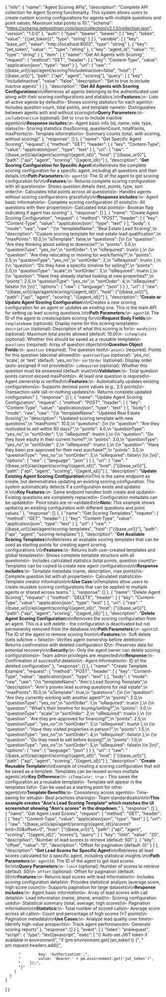 {
  "info": {
    "name": "Agent Scoring APIs",
    "description": "Complete API collection for Agent Scoring functionality. This system allows users to create custom scoring configurations for agents with multiple questions and point values. Maximum total points is 10.",
    "schema": "https://schema.getpostman.com/json/collection/v2.1.0/collection.json",
    "version": "1.0.0"
  },
  "auth": {
    "type": "bearer",
    "bearer": [
      {
        "key": "token",
        "value": "{{jwt_token}}",
        "type": "string"
      }
    ]
  },
  "variable": [
    {
      "key": "base_url",
      "value": "http://localhost:8002",
      "type": "string"
    },
    {
      "key": "jwt_token",
      "value": "",
      "type": "string"
    },
    {
      "key": "agent_id",
      "value": "1",
      "type": "string"
    }
  ],
  "item": [
    {
      "name": "Get All Agents with Scoring",
      "request": {
        "method": "GET",
        "header": [
          {
            "key": "Content-Type",
            "value": "application/json",
            "type": "text"
          }
        ],
        "url": {
          "raw": "{{base_url}}/api/agent/scoring?includeInactive=false",
          "host": ["{{base_url}}"],
          "path": ["api", "agent", "scoring"],
          "query": [
            {
              "key": "includeInactive",
              "value": "false",
              "description": "Set to true to include inactive agents"
            }
          ]
        },
        "description": "**Get All Agents with Scoring Configurations**\n\nRetrieves all agents belonging to the authenticated user along with their scoring configurations and statistics.\n\n**Features:**\n- Lists all active agents by default\n- Shows scoring statistics for each agent\n- Includes question count, total points, and template name\n- Distinguishes between agents with and without scoring\n\n**Query Parameters:**\n- `includeInactive` (optional): Set to `true` to include inactive agents\n\n**Response includes:**\n- Agent basic info (id, name, role, type, status)\n- Scoring statistics (hasScoring, questionCount, totalPoints, maxPoints)\n- Template information\n- Summary counts (total, with scoring, without scoring)"
      },
      "response": []
    },
    {
      "name": "Get Specific Agent Scoring",
      "request": {
        "method": "GET",
        "header": [
          {
            "key": "Content-Type",
            "value": "application/json",
            "type": "text"
          }
        ],
        "url": {
          "raw": "{{base_url}}/api/agent/scoring/{{agent_id}}",
          "host": ["{{base_url}}"],
          "path": ["api", "agent", "scoring", "{{agent_id}}"]
        },
        "description": "**Get Scoring Configuration for Specific Agent**\n\nRetrieves the complete scoring configuration for a specific agent, including all questions and their details.\n\n**Path Parameters:**\n- `agentId`: The ID of the agent to get scoring configuration for\n\n**Features:**\n- Returns complete scoring configuration with all questions\n- Shows question details (text, points, type, sort order)\n- Calculates total points across all questions\n- Handles agents without scoring configurations gracefully\n\n**Response includes:**\n- Agent basic information\n- Complete scoring configuration (if exists)\n- All questions with their properties\n- Calculated total points\n- Boolean flag indicating if agent has scoring"
      },
      "response": []
    },
    {
      "name": "Create Agent Scoring Configuration",
      "request": {
        "method": "POST",
        "header": [
          {
            "key": "Content-Type",
            "value": "application/json",
            "type": "text"
          }
        ],
        "body": {
          "mode": "raw",
          "raw": "{\n  \"templateName\": \"Real Estate Lead Scoring\",\n  \"description\": \"Custom scoring template for real estate lead qualification\",\n  \"maxPoints\": 10.0,\n  \"isTemplate\": false,\n  \"questions\": [\n    {\n      \"question\": \"Are they thinking about selling to downsize?\",\n      \"points\": 3.0,\n      \"questionType\": \"yes_no\",\n      \"sortOrder\": 1,\n      \"isRequired\": true\n    },\n    {\n      \"question\": \"Are they relocating or moving for work/family?\",\n      \"points\": 2.5,\n      \"questionType\": \"yes_no\",\n      \"sortOrder\": 2,\n      \"isRequired\": true\n    },\n    {\n      \"question\": \"Do they have a specific timeline for selling?\",\n      \"points\": 2.0,\n      \"questionType\": \"scale\",\n      \"sortOrder\": 3,\n      \"isRequired\": true\n    },\n    {\n      \"question\": \"Have they already started looking at new properties?\",\n      \"points\": 2.5,\n      \"questionType\": \"yes_no\",\n      \"sortOrder\": 4,\n      \"isRequired\": false\n    }\n  ]\n}",
          "options": {
            "raw": {
              "language": "json"
            }
          }
        },
        "url": {
          "raw": "{{base_url}}/api/agent/scoring/{{agent_id}}",
          "host": ["{{base_url}}"],
          "path": ["api", "agent", "scoring", "{{agent_id}}"]
        },
        "description": "**Create or Update Agent Scoring Configuration**\n\nCreates a new scoring configuration for an agent or updates an existing one. This is the main API for setting up lead scoring questions.\n\n**Path Parameters:**\n- `agentId`: The ID of the agent to create/update scoring for\n\n**Request Body Fields:**\n- `templateName` (optional): Display name for this scoring template\n- `description` (optional): Description of what this scoring is for\n- `maxPoints` (optional): Maximum total points allowed (default: 10.0)\n- `isTemplate` (optional): Whether this should be saved as a reusable template\n- `questions` (required): Array of question objects\n\n**Question Object Fields:**\n- `question` (required): The question text\n- `points` (required): Points for this question (decimal allowed)\n- `questionType` (optional): 'yes_no', 'scale', or 'text' (default: 'yes_no')\n- `sortOrder` (optional): Display order (auto-assigned if not provided)\n- `isRequired` (optional): Whether this question must be answered (default: true)\n\n**Validation:**\n- Total question points cannot exceed maxPoints\n- At least one question is required\n- Agent ownership is verified\n\n**Features:**\n- Automatically updates existing configurations\n- Supports decimal point values (e.g., 2.5 points)\n- Transaction-safe (all-or-nothing updates)\n- Returns complete updated configuration"
      },
      "response": []
    },
    {
      "name": "Update Agent Scoring Configuration",
      "request": {
        "method": "POST",
        "header": [
          {
            "key": "Content-Type",
            "value": "application/json",
            "type": "text"
          }
        ],
        "body": {
          "mode": "raw",
          "raw": "{\n  \"templateName\": \"Updated Real Estate Scoring\",\n  \"description\": \"Updated scoring template with new questions\",\n  \"maxPoints\": 10.0,\n  \"questions\": [\n    {\n      \"question\": \"Are they motivated to sell within 90 days?\",\n      \"points\": 4.0,\n      \"questionType\": \"yes_no\",\n      \"sortOrder\": 1,\n      \"isRequired\": true\n    },\n    {\n      \"question\": \"Do they have equity in their current home?\",\n      \"points\": 3.0,\n      \"questionType\": \"yes_no\",\n      \"sortOrder\": 2,\n      \"isRequired\": true\n    },\n    {\n      \"question\": \"Have they been pre-approved for their next purchase?\",\n      \"points\": 3.0,\n      \"questionType\": \"yes_no\",\n      \"sortOrder\": 3,\n      \"isRequired\": false\n    }\n  ]\n}",
          "options": {
            "raw": {
              "language": "json"
            }
          }
        },
        "url": {
          "raw": "{{base_url}}/api/agent/scoring/{{agent_id}}",
          "host": ["{{base_url}}"],
          "path": ["api", "agent", "scoring", "{{agent_id}}"]
        },
        "description": "**Update Existing Agent Scoring Configuration**\n\nThis is the same endpoint as create, but demonstrates updating an existing scoring configuration. The system automatically detects if a configuration exists and updates it.\n\n**Key Features:**\n- Same endpoint handles both create and update\n- Existing questions are completely replaced\n- Configuration metadata can be updated\n- Point totals are re-validated\n\n**Note:** This example shows updating an existing configuration with different questions and point values."
      },
      "response": []
    },
    {
      "name": "Get Scoring Templates",
      "request": {
        "method": "GET",
        "header": [
          {
            "key": "Content-Type",
            "value": "application/json",
            "type": "text"
          }
        ],
        "url": {
          "raw": "{{base_url}}/api/agent/scoring-templates",
          "host": ["{{base_url}}"],
          "path": ["api", "agent", "scoring-templates"]
        },
        "description": "**Get Available Scoring Templates**\n\nRetrieves all available scoring templates that can be used as starting points for creating agent scoring configurations.\n\n**Features:**\n- Returns both user-created templates and global templates\n- Shows complete template structure with all questions\n- Includes calculated statistics (total points, question count)\n- Templates can be copied to create new agent configurations\n\n**Response includes:**\n- Template metadata (name, description, max points)\n- Complete question list with all properties\n- Calculated statistics\n- Template creator information\n\n**Use Case:**\nTemplates allow users to create reusable scoring configurations that can be applied to multiple agents or shared across teams."
      },
      "response": []
    },
    {
      "name": "Delete Agent Scoring",
      "request": {
        "method": "DELETE",
        "header": [
          {
            "key": "Content-Type",
            "value": "application/json",
            "type": "text"
          }
        ],
        "url": {
          "raw": "{{base_url}}/api/agent/scoring/{{agent_id}}",
          "host": ["{{base_url}}"],
          "path": ["api", "agent", "scoring", "{{agent_id}}"]
        },
        "description": "**Delete Agent Scoring Configuration**\n\nRemoves the scoring configuration from an agent. This is a soft delete - the configuration is deactivated but not permanently removed from the database.\n\n**Path Parameters:**\n- `agentId`: The ID of the agent to remove scoring from\n\n**Features:**\n- Soft delete (sets isActive = false)\n- Verifies agent ownership before deletion\n- Returns confirmation with deleted configuration ID\n- Preserves data for potential recovery\n\n**Security:**\n- Only the agent owner can delete scoring configurations\n- Team admin privileges are respected\n\n**Response:**\n- Confirmation of successful deletion\n- Agent information\n- ID of the deleted configuration"
      },
      "response": []
    },
    {
      "name": "Create Template Example",
      "request": {
        "method": "POST",
        "header": [
          {
            "key": "Content-Type",
            "value": "application/json",
            "type": "text"
          }
        ],
        "body": {
          "mode": "raw",
          "raw": "{\n  \"templateName\": \"Ann's Lead Scoring Template\",\n  \"description\": \"Ann's proven lead scoring questions for real estate\",\n  \"maxPoints\": 10.0,\n  \"isTemplate\": true,\n  \"questions\": [\n    {\n      \"question\": \"Are they currently working with another agent?\",\n      \"points\": 2.0,\n      \"questionType\": \"yes_no\",\n      \"sortOrder\": 1,\n      \"isRequired\": true\n    },\n    {\n      \"question\": \"What's their timeline for buying/selling?\",\n      \"points\": 3.0,\n      \"questionType\": \"scale\",\n      \"sortOrder\": 2,\n      \"isRequired\": true\n    },\n    {\n      \"question\": \"Are they pre-approved for financing?\",\n      \"points\": 2.5,\n      \"questionType\": \"yes_no\",\n      \"sortOrder\": 3,\n      \"isRequired\": true\n    },\n    {\n      \"question\": \"Have they visited properties in person?\",\n      \"points\": 1.5,\n      \"questionType\": \"yes_no\",\n      \"sortOrder\": 4,\n      \"isRequired\": false\n    },\n    {\n      \"question\": \"Do they need to sell before buying?\",\n      \"points\": 1.0,\n      \"questionType\": \"yes_no\",\n      \"sortOrder\": 5,\n      \"isRequired\": false\n    }\n  ]\n}",
          "options": {
            "raw": {
              "language": "json"
            }
          }
        },
        "url": {
          "raw": "{{base_url}}/api/agent/scoring/{{agent_id}}",
          "host": ["{{base_url}}"],
          "path": ["api", "agent", "scoring", "{{agent_id}}"]
        },
        "description": "**Create Reusable Template**\n\nExample of creating a scoring configuration that will be saved as a template. Templates can be reused across multiple agents.\n\n**Key Difference:**\n- `isTemplate: true` - This saves the configuration as a reusable template\n- Template will appear in the templates list\n- Can be used as a starting point for other agents\n\n**Template Benefits:**\n- Consistency across agents\n- Time-saving for setup\n- Best practices sharing\n- Team standardization\n\n**This example creates \"Ann's Lead Scoring Template\" which matches the UI screenshot showing \"Ann's scores\" in the dropdown.**"
      },
      "response": []
    },
    {
      "name": "Get Agent Lead Scores",
      "request": {
        "method": "GET",
        "header": [
          {
            "key": "Content-Type",
            "value": "application/json",
            "type": "text"
          }
        ],
        "url": {
          "raw": "{{base_url}}/api/agent/scoring/{{agent_id}}/scores?limit=20&offset=0",
          "host": ["{{base_url}}"],
          "path": ["api", "agent", "scoring", "{{agent_id}}", "scores"],
          "query": [
            {
              "key": "limit",
              "value": "20",
              "description": "Number of lead scores to retrieve (default: 50)"
            },
            {
              "key": "offset",
              "value": "0",
              "description": "Offset for pagination (default: 0)"
            }
          ]
        },
        "description": "**Get Lead Scores for Specific Agent**\\n\\nRetrieves all lead scores calculated for a specific agent, including statistical insights.\\n\\n**Path Parameters:**\\n- `agentId`: The ID of the agent to get lead scores for\\n\\n**Query Parameters:**\\n- `limit` (optional): Number of scores to retrieve (default: 50)\\n- `offset` (optional): Offset for pagination (default: 0)\\n\\n**Features:**\\n- Returns lead scores with lead information\\n- Includes scoring configuration details\\n- Provides statistical analysis (average score, high score count)\\n- Supports pagination for large datasets\\n\\n**Response includes:**\\n- Agent basic information\\n- Array of lead scores with call details\\n- Lead information (name, phone, email)\\n- Scoring configuration used\\n- Statistical summary (total, average, high scores)\\n- Pagination information\\n\\n**Statistics:**\\n- Total number of scored calls\\n- Average score across all calls\\n- Count and percentage of high scores (≥7 points)\\n- Pagination metadata\\n\\n**Use Cases:**\\n- Analyze lead quality over time\\n- Identify high-value prospects\\n- Track agent performance\\n- Generate scoring reports"
      },
      "response": []
    }
  ],
  "event": [
    {
      "listen": "prerequest",
      "script": {
        "type": "text/javascript",
        "exec": [
          "// Auto-set JWT token if available in environment",
          "if (pm.environment.get('jwt_token')) {",
          "    pm.request.headers.add({",
          
          "        key: 'Authorization',",
          "        value: 'Bearer ' + pm.environment.get('jwt_token')",
          "    });",
          "}"
        ]
      }
    }
  ]
}